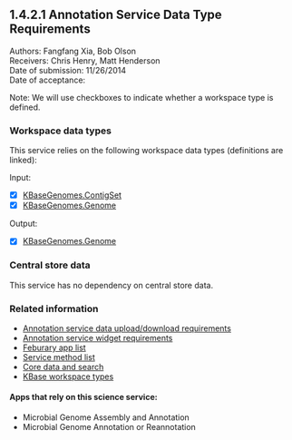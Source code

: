 1.4.2.1 Annotation Service Data Type Requirements
------------------------------------------------------------------------------

Authors: Fangfang Xia, Bob Olson  
Receivers: Chris Henry, Matt Henderson  
Date of submission: 11/26/2014  
Date of acceptance:   

Note: We will use checkboxes to indicate whether a workspace type is
defined.

### Workspace data types

This service relies on the following workspace data types (definitions are linked):

Input:
- [x] [KBaseGenomes.ContigSet](https://github.com/kbase/KBaseFBAModeling/blob/master/specs/Genome.spec#L133)
- [x] [KBaseGenomes.Genome](https://github.com/kbase/KBaseFBAModeling/blob/master/specs/Genome.spec#L368)

Output:
- [x] [KBaseGenomes.Genome](https://github.com/kbase/KBaseFBAModeling/blob/master/specs/Genome.spec#L368)

### Central store data

This service has no dependency on central store data.

### Related information

- [Annotation service data upload/download requirements](https://github.com/levinas/WBS-Science-Service-Deliverables/blob/master/1.4.2.1-Annotation-Service-Data-Upload-Download-Requirements.md)
- [Annotation service widget requirements](https://github.com/levinas/WBS-Science-Service-Deliverables/blob/master/1.4.2.1-Annotation-Service-Widget-Requirements.md)
- [Feburary app list](https://docs.google.com/spreadsheets/d/1jIyMrAnG1GJP6i0qgFmah9cM51BpcpvC-SAmPaJArM4/edit#gid=0)
- [Service method list](https://docs.google.com/spreadsheets/d/1XeYR-ZFsldHVB7I8yPkP-aGPlzXqY7cU1gTArRXZs78/edit?usp=sharing)
- [Core data and search](https://docs.google.com/spreadsheets/d/1auAfLVc1ogs6SBOIAqCp6GG8gUr19b-gW2VqSBAA7jo/edit#gid=940808100)
- [KBase workspace types](http://narrative.kbase.us/functional-site/#/spec/storage/0)

#### Apps that rely on this science service:

- Microbial Genome Assembly and Annotation
- Microbial Genome Annotation or Reannotation



